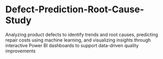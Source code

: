 # Defect-Prediction-Root-Cause-Study
Analyzing product defects to identify trends and root causes, predicting repair costs using machine learning, and visualizing insights through interactive Power BI dashboards to support data-driven quality improvements
